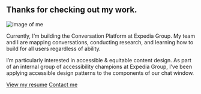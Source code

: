 ## Thanks for checking out my work.

![image of me](/assets/images/IMG_3506.jpg)

Currently, I’m building the Conversation Platform at Expedia Group. My team and I are mapping conversations, conducting research, and learning how to build for all users regardless of ability. 

I’m particularly interested in accessible & equitable content design. As part of an internal group of accessibility champions at Expedia Group, I’ve been applying accessible design patterns to the components of our chat window.

[View my resume](link)
[Contact me](link)